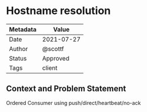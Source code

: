 # Hostname resolution

|Metadata|Value|
|--------|-----|
|Date    |2021-07-27|
|Author  |@scottf|
|Status  |Approved|
|Tags    |client|

## Context and Problem Statement

Ordered Consumer using push/direct/heartbeat/no-ack
